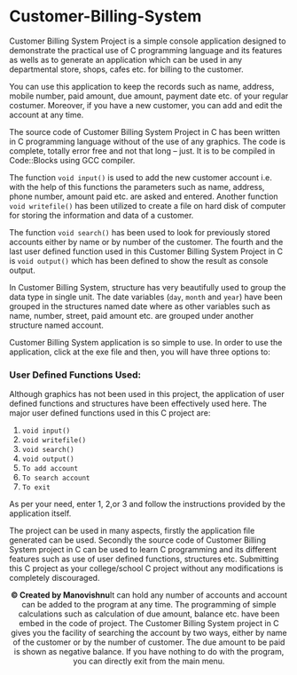 # Customer-Billing-System
Customer Billing System Project is a simple console application designed to demonstrate the practical use of C programming language and its features as wells as to generate an application which can be used in any departmental store, shops, cafes etc. for billing to the customer.

You can use this application to keep the records such as name, address, mobile number, paid amount, due amount, payment date etc. of your regular costumer. Moreover, if you have a new customer, you can add and edit the account at any time.

The source code of Customer Billing System Project in C has been written in C programming language without of the use of any graphics. The code is complete, totally error free and not that long – just. It is to be compiled in Code::Blocks  using GCC compiler.



The function `void input()` is used to add the new customer account i.e. with the help of this functions the parameters such as name, address, phone number, amount paid etc. are asked and entered. Another function `void writefile()` has been utilized to create a file on hard disk of computer for storing the information and data of a customer.

The function `void search()` has been used to look for previously stored accounts either by name or by number of the customer. The fourth and the last user defined function used in this Customer Billing System Project in C is `void output()` which has been defined to show the result as console output.

In Customer Billing System, structure has very beautifully used to group the data type in single unit. The date variables (`day`, `month` and `year`) have been grouped in the structures named date where as other variables such as name, number, street, paid amount etc. are grouped under another structure named account.

Customer Billing System application is so simple to use. In order to use the application, click at the exe file and then, you will have three options to:
### User Defined Functions Used:

Although graphics has not been used in this project, the application of user defined functions and structures have been effectively used here. The major user defined functions used in this C project are:
1. `void input()`                                                                                                                  
2. `void writefile()`                                                                                                                  
3. `void search()`                                                                                                                     
4. `void output()`
1. `To add account`
2. `To search account`
3. `To exit`

As per your need, enter 1, 2,or 3 and follow the instructions provided by the application itself.



The project can be used in many aspects, firstly the application file generated can be used. Secondly the source code of Customer Billing System project in C can be used to learn C programming and its different features such as use of user defined functions, structures etc. Submitting this C project as your college/school C project without any modifications is completely discouraged.

<p align="center"><b>© Created by Manovishnu</b></p?
### Features:

It can hold any number of accounts and account can be added to the program at any time.
The programming of simple calculations such as calculation of due amount, balance etc. have been embed in the code of project.
The Customer Billing System project in C gives you the facility of searching the account by two ways, either by name of the customer or by the number of customer.
The due amount to be paid is shown as negative balance.
If you have nothing to do with the program, you can directly exit from the main menu.
